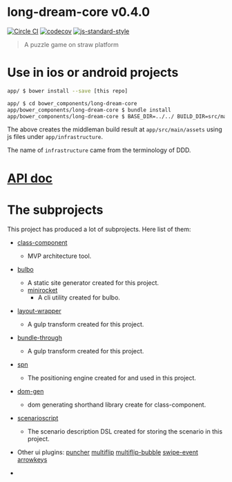 # long-dream-core v0.4.0

[![Circle CI](https://circleci.com/gh/kt3kstudio/long-dream-core.svg?style=svg)](https://circleci.com/gh/kt3kstudio/long-dream-core)
[![codecov](https://codecov.io/gh/kt3kstudio/long-dream-core/branch/master/graph/badge.svg)](https://codecov.io/gh/kt3kstudio/long-dream-core)
[![js-standard-style](https://img.shields.io/badge/code%20style-standard-brightgreen.svg)](http://standardjs.com/)

> A puzzle game on straw platform

# Use in ios or android projects

```sh
app/ $ bower install --save [this repo]

app/ $ cd bower_components/long-dream-core
app/bower_components/long-dream-core $ bundle install
app/bower_components/long-dream-core $ BASE_DIR=../../ BUILD_DIR=src/main/assets bundle exec middleman build
```

The above creates the middleman build result at `app/src/main/assets` using js files under `app/infrastructure`.

The name of `infrastructure` came from the terminology of DDD.

# [API doc](http://kt3kstudio.github.io/long-dream-core/doc/v0.4.0/)

# The subprojects

This project has produced a lot of subprojects. Here list of them:

- [class-component](https://github.com/kt3k/class-component)
  - MVP architecture tool.
- [bulbo](https://github.com/kt3k/bulbo)
  - A static site generator created for this project.
  - [minirocket](https://github.com/kt3k/minirocket)
    - A cli utility created for bulbo.
- [layout-wrapper](https://github.com/kt3k/layout-wrapper)
  - A gulp transform created for this project.
- [bundle-through](https://github.com/kt3k/bundle-through)
  - A gulp transform created for this project.
- [spn](https://github.com/kt3k/spn)
  - The positioning engine created for and used in this project.
- [dom-gen](https://github.com/kt3k/dom-gen)
  - dom generating shorthand library create for class-component.
- [scenarioscript](https://github.com/kt3k/scenarioscript)
  - The scenario description DSL created for storing the scenario in this project.
- Other ui plugins: [puncher](https://github.com/kt3k/puncher) [multiflip](https://github.com/kt3k/multiflip) [multiflip-bubble](https://github.com/kt3k/multiflip-bubble) [swipe-event](https://github.com/kt3k/swipe-event) [arrowkeys](https://github.com/kt3k/arrowkeys)

-
